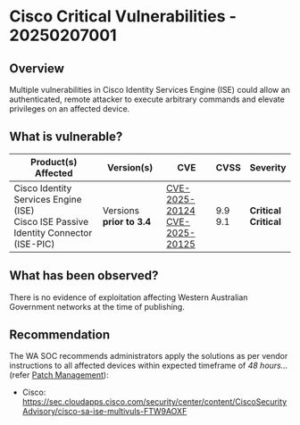 # Cisco Critical Vulnerabilities - 20250207001

## Overview

Multiple vulnerabilities in Cisco Identity Services Engine (ISE) could allow an authenticated, remote attacker to execute arbitrary commands and elevate privileges on an affected device.



## What is vulnerable?

| Product(s) Affected | Version(s) | CVE                                                                                                                                      | CVSS         | Severity                                                       |
| ------------------- | ---------- | ---------------------------------------------------------------------------------------------------------------------------------------- | ------------ | -------------------------------------------------------------- |
| Cisco Identity Services Engine (ISE) <br> Cisco ISE Passive Identity Connector (ISE-PIC)      | Versions **prior to 3.4**    | [CVE-2025-20124](https://nvd.nist.gov/vuln/detail/CVE-2025-20124) <br> [CVE-2025-20125](https://nvd.nist.gov/vuln/detail/CVE-2025-20125) | 9.9 <br> 9.1 | **Critical** <br> **Critical** |

## What has been observed?

There is no evidence of exploitation affecting Western Australian Government networks at the time of publishing.

## Recommendation

The WA SOC recommends administrators apply the solutions as per vendor instructions to all affected devices within expected timeframe of *48 hours...* (refer [Patch Management](../guidelines/patch-management.md)):

- Cisco: <https://sec.cloudapps.cisco.com/security/center/content/CiscoSecurityAdvisory/cisco-sa-ise-multivuls-FTW9AOXF>
